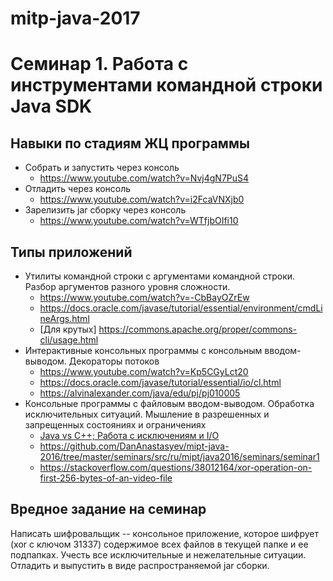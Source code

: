 # mitp-java-2017

# Семинар 1. Работа с инструментами командной строки Java SDK

## Навыки по стадиям ЖЦ программы

* Собрать и запустить через консоль
  * https://www.youtube.com/watch?v=Nvj4gN7PuS4
* Отладить через консоль
  * https://www.youtube.com/watch?v=i2FcaVNXjb0
* Зарелизить jar сборку через консоль
  * https://www.youtube.com/watch?v=WTfjbOIfi10

## Типы приложений

* Утилиты командной строки с аргументами командной строки. Разбор аргументов разного уровня сложности.
  * https://www.youtube.com/watch?v=-CbBayOZrEw
  * https://docs.oracle.com/javase/tutorial/essential/environment/cmdLineArgs.html
  * [Для крутых] https://commons.apache.org/proper/commons-cli/usage.html
* Интерактивные консольных программы с консольным вводом-выводом. Декораторы потоков
  * https://www.youtube.com/watch?v=Kp5CGyLct20
  * https://docs.oracle.com/javase/tutorial/essential/io/cl.html
  * https://alvinalexander.com/java/edu/pj/pj010005
* Консольные программы с файловым вводом-выводом. Обработка исключительных ситуаций. Мышление в разрешенных и запрещенных состояниях и ограничениях
  * [Java vs C++; Работа с исключениям и I/O](https://goo.gl/wps6dA) 
  * https://github.com/DanAnastasyev/mipt-java-2016/tree/master/seminars/src/ru/mipt/java2016/seminars/seminar1
  * https://stackoverflow.com/questions/38012164/xor-operation-on-first-256-bytes-of-an-video-file

## Вредное задание на семинар

Написать шифровальщик -- консольное приложение, которое шифрует (xor с ключом 31337) содержимое всех файлов в текущей папке и ее подпапках. Учесть все исключительные и нежелательные ситуации. Отладить и выпустить в виде распространяемой jar сборки.
